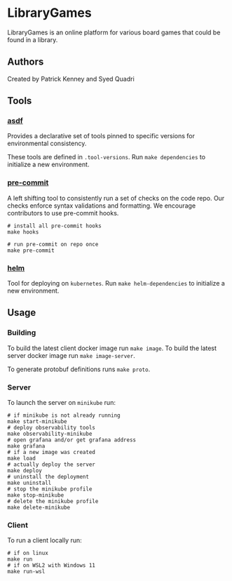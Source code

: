 # LibraryGames

LibraryGames is an online platform for various board games
that could be found in a library.

## Authors

Created by Patrick Kenney and Syed Quadri

## Tools

### [asdf](https://asdf-vm.com)

Provides a declarative set of tools pinned to
specific versions for environmental consistency.

These tools are defined in `.tool-versions`.
Run `make dependencies` to initialize a new environment.

### [pre-commit](https://pre-commit.com)

A left shifting tool to consistently run a set of checks on the code repo.
Our checks enforce syntax validations and formatting.
We encourage contributors to use pre-commit hooks.

```shell
# install all pre-commit hooks
make hooks

# run pre-commit on repo once
make pre-commit
```

### [helm](https://helm.sh/)

Tool for deploying on `kubernetes`.
Run `make helm-dependencies` to initialize a new environment.

## Usage

### Building

To build the latest client docker image run `make image`.
To build the latest server docker image run `make image-server`.

To generate protobuf definitions runs `make proto`.

### Server

To launch the server on `minikube` run:

```shell
# if minikube is not already running
make start-minikube
# deploy observability tools
make observability-minikube
# open grafana and/or get grafana address
make grafana
# if a new image was created
make load
# actually deploy the server
make deploy
# uninstall the deployment
make uninstall
# stop the minikube profile
make stop-minikube
# delete the minikube profile
make delete-minikube
```

### Client

To run a client locally run:

```shell
# if on linux
make run
# if on WSL2 with Windows 11
make run-wsl
```

